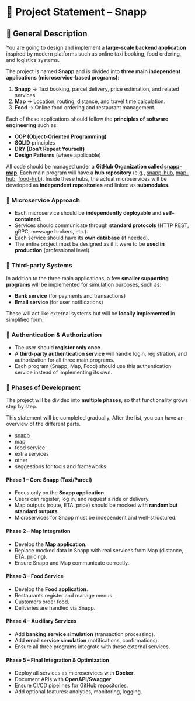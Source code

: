 
# 📄 Project Statement – Snapp

## 🔹 General Description

You are going to design and implement a **large-scale backend application** inspired by modern platforms such as online taxi booking, food ordering, and logistics systems.

The project is named **Snapp** and is divided into **three main independent applications (microservice-based programs)**:

1.  **Snapp** → Taxi booking, parcel delivery, price estimation, and related services.
2.  **Map** → Location, routing, distance, and travel time calculation. 
3.  **Food** → Online food ordering and restaurant management.
    
Each of these applications should follow the **principles of software engineering** such as:

-   **OOP (Object-Oriented Programming)**
-   **SOLID** principles
-   **DRY (Don’t Repeat Yourself)**
-   **Design Patterns** (where applicable)
    

All code should be managed under a **GitHub Organization called [snapp-map](https://github.com/snapp-map)**. Each main program will have a **hub repository** (e.g., [snapp-hub](https://github.com/snapp-map/snapp-hub), [map-hub](https://github.com/snapp-map/map-hub), [food-hub](https://github.com/snapp-map/food-hub)). Inside these hubs, the actual microservices will be developed as **independent repositories** and linked as **submodules**.

### 🔹 Microservice Approach
-   Each microservice should be **independently deployable** and **self-contained**.
-   Services should communicate through **standard protocols** (HTTP REST, gRPC, message brokers, etc.).
-   Each service should have its **own database** (if needed).
-   The entire project must be designed as if it were to be **used in production** (professional level).

### 🔹 Third-party Systems
In addition to the three main applications, a few **smaller supporting programs** will be implemented for simulation purposes, such as:
-   **Bank service** (for payments and transactions)
-   **Email service** (for user notifications)
    

These will act like external systems but will be **locally implemented** in simplified form.

### 🔹 Authentication & Authorization
-   The user should **register only once**.
-   A **third-party authentication service** will handle login, registration, and authorization for all three main programs.
-   Each program (Snapp, Map, Food) should use this authentication service instead of implementing its own.
    

### 🔹 Phases of Development

The project will be divided into **multiple phases**, so that functionality grows step by step.

This statement will be completed gradually. After the list, you can have an overview of the different parts.
- [snapp](./docs/snapp.md)
- map
- food service
- extra services
- other
- seggestions for tools and frameworks

#### **Phase 1 – Core Snapp (Taxi/Parcel)**
-   Focus only on the **Snapp application**.
-   Users can register, log in, and request a ride or delivery.
-   Map outputs (route, ETA, price) should be mocked with **random but standard outputs**.
-   Microservices for Snapp must be independent and well-structured.
    

#### **Phase 2 – Map Integration**
-   Develop the **Map application**.
-   Replace mocked data in Snapp with real services from Map (distance, ETA, pricing).
-   Ensure Snapp and Map communicate correctly.
    

#### **Phase 3 – Food Service**
-   Develop the **Food application**.
-   Restaurants register and manage menus.
-   Customers order food.
-   Deliveries are handled via Snapp.
    

#### **Phase 4 – Auxiliary Services**
-   Add **banking service simulation** (transaction processing).
-   Add **email service simulation** (notifications, confirmations).
-   Ensure all three programs integrate with these external services.
    

#### **Phase 5 – Final Integration & Optimization**
-   Deploy all services as microservices with **Docker**.
-   Document APIs with **OpenAPI/Swagger**.
-   Ensure CI/CD pipelines for GitHub repositories.
-   Add optional features: analytics, monitoring, logging.
